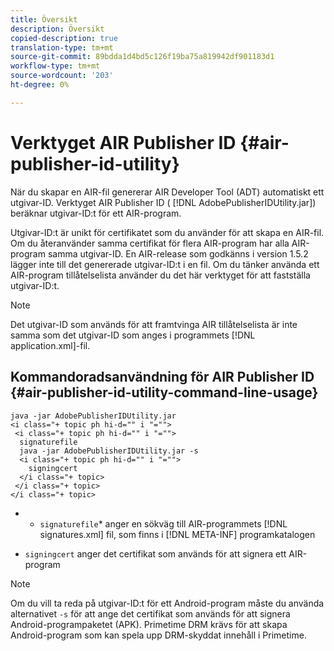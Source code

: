```yaml
---
title: Översikt
description: Översikt
copied-description: true
translation-type: tm+mt
source-git-commit: 89bdda1d4bd5c126f19ba75a819942df901183d1
workflow-type: tm+mt
source-wordcount: '203'
ht-degree: 0%

---
```



# Verktyget AIR Publisher ID {#air-publisher-id-utility}

När du skapar en AIR-fil genererar AIR Developer Tool (ADT) automatiskt ett utgivar-ID. Verktyget AIR Publisher ID ( [!DNL AdobePublisherIDUtility.jar]) beräknar utgivar-ID:t för ett AIR-program.

Utgivar-ID:t är unikt för certifikatet som du använder för att skapa en AIR-fil. Om du återanvänder samma certifikat för flera AIR-program har alla AIR-program samma utgivar-ID. En AIR-release som godkänns i version 1.5.2 lägger inte till det genererade utgivar-ID:t i en fil. Om du tänker använda ett AIR-program tillåtelselista använder du det här verktyget för att fastställa utgivar-ID:t.

>[!NOTE]
>
>Det utgivar-ID som används för att framtvinga AIR tillåtelselista är inte samma som det utgivar-ID som anges i programmets [!DNL application.xml]-fil.

## Kommandoradsanvändning för AIR Publisher ID {#air-publisher-id-utility-command-line-usage}

```
java -jar AdobePublisherIDUtility.jar 
<i class="+ topic ph hi-d="" i "="">
 <i class="+ topic ph hi-d="" i "="">
  signaturefile 
  java -jar AdobePublisherIDUtility.jar -s 
  <i class="+ topic ph hi-d="" i "="">
    signingcert
  </i class="+ topic>
 </i class="+ topic>
</i class="+ topic>
```

* 
   * `signaturefile`* anger en sökväg till AIR-programmets  [!DNL signatures.xml] fil, som finns i  [!DNL META-INF] programkatalogen

* `signingcert` anger det certifikat som används för att signera ett AIR-program

>[!NOTE]
>
>Om du vill ta reda på utgivar-ID:t för ett Android-program måste du använda alternativet `-s` för att ange det certifikat som används för att signera Android-programpaketet (APK). Primetime DRM krävs för att skapa Android-program som kan spela upp DRM-skyddat innehåll i Primetime.